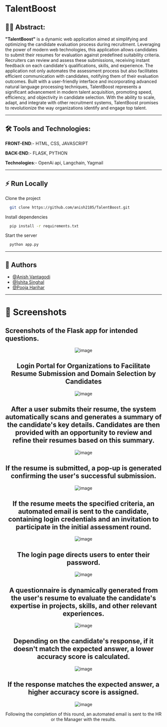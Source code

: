 
# TalentBoost

## 👩‍💻 Abstract:
**"TalentBoost"**  is a dynamic web application aimed at simplifying and optimizing the candidate evaluation process during recruitment. Leveraging the power of modern web technologies, this application allows candidates to submit their resumes for evaluation against predefined suitability criteria. Recruiters can  review and assess these submissions, receiving instant feedback on each candidate's qualifications, skills, and experience. The application not only automates the assessment process but also facilitates efficient communication with candidates, notifying them of their evaluation outcomes. Built with a user-friendly interface and incorporating advanced natural language processing techniques, TalentBoost represents a significant advancement in modern talent acquisition, promoting speed, efficiency, and objectivity in candidate selection. With the ability to scale, adapt, and integrate with other recruitment systems, TalentBoost promises to revolutionize the way organizations identify and engage top talent.

---

## 🛠 Tools and Technologies:
**FRONT-END**:- HTML, CSS, JAVASCRIPT

**BACK-END**:-  FLASK, PYTHON 

**Technologies**:- OpenAi api, Langchain,  Yagmail

---

## ⚡️ Run Locally

Clone the project

```bash
  git clone https://github.com/anish2105/TalentBoost.git
```

Install dependencies

```bash
  pip install -r requirements.txt
```

Start the server

```bash
  python app.py
```
---

## 🚀 Authors

- [@Anish Vantagodi](https://www.github.com/anish2105)
- [@Ishita Singhal](https://www.github.com/ishita-singhal)
- [@Pooja Harihar](https://www.github.com/poojaharihar03)

---

# 🔗 Screenshots

## Screenshots of the Flask app for intended questions.
<div align="center">
  
![image](https://github.com/anish2105/TalentBoost/assets/88924201/c4aac58b-b5fb-4d56-8992-e0cfbc0da6e0)

Login Portal for Organizations to Facilitate Resume Submission and Domain Selection by Candidates
--
![image](https://github.com/anish2105/TalentBoost/assets/88924201/4459dc38-c166-40eb-ba86-17fd6f810eb2)

After a user submits their resume, the system automatically scans and generates a summary of the candidate's key details. Candidates are then provided with an opportunity to review and refine their resumes based on this summary.
--
![image](https://github.com/anish2105/TalentBoost/assets/88924201/812c52d8-1ab0-4685-8e0c-02b48e28f692)

If the resume is submitted, a pop-up is generated confirming the user's successful submission.
--
![image](https://github.com/anish2105/TalentBoost/assets/88924201/0f497323-dba3-4357-adaf-0a20c399b934)

If the resume meets the specified criteria, an automated email is sent to the candidate, containing login credentials and an invitation to participate in the initial assessment round.
--
![image](https://github.com/anish2105/TalentBoost/assets/88924201/964d06a1-c1c4-4718-b5de-fefa7205eda1)

The login page directs users to enter their password.
--
![image](https://github.com/anish2105/TalentBoost/assets/88924201/3d3fbe6f-ca20-4d5c-8ee8-c3cbd590e572)

A questionnaire is dynamically generated from the user's resume to evaluate the candidate's expertise in projects, skills, and other relevant experiences.
--

![image](https://github.com/anish2105/TalentBoost/assets/88924201/c5ecb4b5-b07f-4bcf-a5ab-91f0fbd7dbdb)

Depending on the candidate's response, if it doesn't match the expected answer, a lower accuracy score is calculated.
--

![image](https://github.com/anish2105/TalentBoost/assets/88924201/674f7bc2-bb42-4944-a91b-024881d0c31e)

If the response matches the expected answer, a higher accuracy score is assigned. 
--
![image](https://github.com/anish2105/TalentBoost/assets/88924201/2af2256f-5721-4237-a3ac-f4e74f29b47c)

Following the completion of this round, an automated email is sent to the HR or the Manager with the results.

</div>



